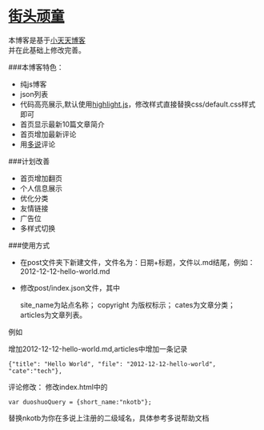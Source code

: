 # [街头顽童](http://nkotb.github.com)


本博客是基于[小天天博客](https://github.com/onlytiancai/xiaotiantian)  
并在此基础上修改完善。

###本博客特色：

* 纯js博客
* json列表
* 代码高亮展示,默认使用[highlight.js](http://softwaremaniacs.org/soft/highlight/en/)，修改样式直接替换css/default.css样式即可
* 首页显示最新10篇文章简介
* 首页增加最新评论
* 用[多说](http://duoshuo.com)评论


###计划改善

* 首页增加翻页
* 个人信息展示
* 优化分类
* 友情链接
* 广告位
* 多样式切换

###使用方式

* 在post文件夹下新建文件，文件名为：日期+标题，文件以.md结尾，例如：2012-12-12-hello-world.md

* 修改post/index.json文件，其中
	
	site_name为站点名称；
	copyright 为版权标示；
	cates为文章分类；
	articles为文章列表。

例如

增加2012-12-12-hello-world.md,articles中增加一条记录
 
	
	{"title": "Hello World", "file": "2012-12-12-hello-world", "cate":"tech"},


评论修改：
	修改index.html中的

	var duoshuoQuery = {short_name:"nkotb"};

替换nkotb为你在多说上注册的二级域名，具体参考多说帮助文档
	
